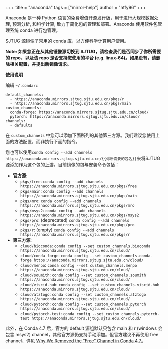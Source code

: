+++
title = "anaconda"
tags = ["mirror-help"]
author = "htfy96"
+++

Anaconda 是一种 Python 语言的免费增值开源发行版，用于进行大规模数据处理, 预测分析, 和科学计算, 致力于简化包的管理和部署。Anaconda 使用软件包管理系统 conda 进行包管理。

SJTUG 源镜像了常用的 conda 库，以方便科学计算用户使用。

**Note: 如果您正在从其他镜像源切换到 SJTUG，请检查我们是否同步了你所需要的 repo，以及该 repo 是否支持您使用的平台 (e.g. linux-64)。如果没有，请删除相关配置，并提出新镜像请求。**

**使用说明**

编辑 `~/.condarc`

```
default_channels:
  - https://anaconda.mirrors.sjtug.sjtu.edu.cn/pkgs/r
  - https://anaconda.mirrors.sjtug.sjtu.edu.cn/pkgs/main
custom_channels:
  conda-forge: https://anaconda.mirrors.sjtug.sjtu.edu.cn/cloud/
  pytorch: https://anaconda.mirrors.sjtug.sjtu.edu.cn/cloud/
channels:
  - defaults
```

在 `custom_channels` 中您可以添加下面所列的其他第三方源。我们建议您使用上面的方法配置，而非执行下面的指令。

您也可以使用`conda config --add channels https://anaconda.mirrors.sjtug.sjtu.edu.cn/{{你所需要的包名}}`来将SJTUG源添加作为这个包的上游。目前镜像的包与安装命令包括：

- **官方源**:
  - `pkgs/free`: `conda config --add channels https://anaconda.mirrors.sjtug.sjtu.edu.cn/pkgs/free`
  - `pkgs/main`: `conda config --add channels https://anaconda.mirrors.sjtug.sjtu.edu.cn/pkgs/main`
  - `pkgs/mro`: `conda config --add channels https://anaconda.mirrors.sjtug.sjtu.edu.cn/pkgs/mro`
  - `pkgs/msys2`: `conda config --add channels https://anaconda.mirrors.sjtug.sjtu.edu.cn/pkgs/msys2`
  - `pkgs/pro`: (deprecated) `conda config --add channels https://anaconda.mirrors.sjtug.sjtu.edu.cn/pkgs/pro`
  - `pkgs/r`: (empty) `conda config --add channels https://anaconda.mirrors.sjtug.sjtu.edu.cn/pkgs/r`
- **第三方源**:
  - `cloud/bioconda`: `conda config --set custom_channels.bioconda https://anaconda.mirrors.sjtug.sjtu.edu.cn/cloud/`
  - `cloud/conda-forge`: `conda config --set custom_channels.conda-forge https://anaconda.mirrors.sjtug.sjtu.edu.cn/cloud/`
  - `cloud/menpo`: `conda config --set custom_channels.menpo https://anaconda.mirrors.sjtug.sjtu.edu.cn/cloud/`
  - `cloud/soumith`: `conda config --set custom_channels.soumith https://anaconda.mirrors.sjtug.sjtu.edu.cn/cloud/`
  - `cloud/viscid-hub`: `conda config --set custom_channels.viscid-hub https://anaconda.mirrors.sjtug.sjtu.edu.cn/cloud/`
  - `cloud/atztogo`: `conda config --set custom_channels.atztogo https://anaconda.mirrors.sjtug.sjtu.edu.cn/cloud/`
  - `cloud/pytorch`: `conda config --set custom_channels.pytorch https://anaconda.mirrors.sjtug.sjtu.edu.cn/cloud/`
  - `cloud/pytorch-test`: `conda config --set custom_channels.pytorch-test https://anaconda.mirrors.sjtug.sjtu.edu.cn/cloud/`

此外，在 Conda 4.7 后，官方的 default 源组默认只包含 main 和 r (windows 会包含 msys2) channel，其他官方源仍支持手动添加。但官方建议不再使用 free channel，详见 [Why We Removed the “Free” Channel in Conda 4.7](https://www.anaconda.com/why-we-removed-the-free-channel-in-conda-4-7/)。
